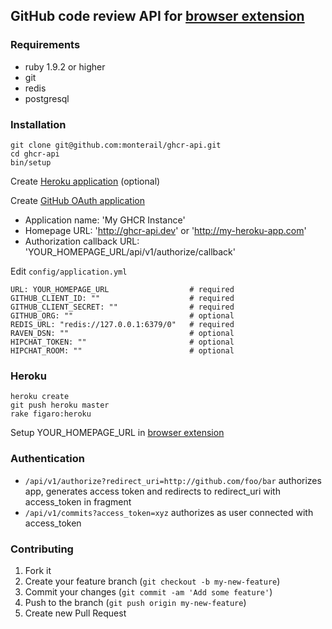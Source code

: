 ## GitHub code review API for [browser extension](https://github.com/monterail/ghcr)

### Requirements
  - ruby 1.9.2 or higher
  - git
  - redis
  - postgresql

### Installation
```
git clone git@github.com:monterail/ghcr-api.git
cd ghcr-api
bin/setup
```
Create [Heroku application](https://github.com/monterail/ghcr-api#Heroku) (optional)

Create [GitHub OAuth application](https://github.com/settings/applications/new)

- Application name: 'My GHCR Instance'
- Homepage URL: 'http://ghcr-api.dev' or 'http://my-heroku-app.com'
- Authorization callback URL: 'YOUR_HOMEPAGE_URL/api/v1/authorize/callback'

Edit `config/application.yml`

```
URL: YOUR_HOMEPAGE_URL                  # required
GITHUB_CLIENT_ID: ""                    # required
GITHUB_CLIENT_SECRET: ""                # required
GITHUB_ORG: ""                          # optional
REDIS_URL: "redis://127.0.0.1:6379/0"   # required
RAVEN_DSN: ""                           # optional
HIPCHAT_TOKEN: ""                       # optional
HIPCHAT_ROOM: ""                        # optional
```

### Heroku

```
heroku create
git push heroku master
rake figaro:heroku
```

Setup YOUR_HOMEPAGE_URL in [browser extension](https://github.com/monterail/ghcr)

### Authentication

- `/api/v1/authorize?redirect_uri=http://github.com/foo/bar` authorizes app, generates access token and redirects to redirect_uri with access_token in fragment
- `/api/v1/commits?access_token=xyz` authorizes as user connected with access_token

### Contributing

1. Fork it
2. Create your feature branch (`git checkout -b my-new-feature`)
3. Commit your changes (`git commit -am 'Add some feature'`)
4. Push to the branch (`git push origin my-new-feature`)
5. Create new Pull Request
